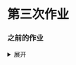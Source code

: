 # 第三次作业  
### 之前的作业

<details>
  <summary>展开</summary>
  
  <details>
    <summary>第二次作业</summary>
    <pre>
    
# 第二次作业（10.9之前）

## 我国还有哪些关于公共数据开放的条例或法规？国内外有哪些政府开放数据平台？
- 我阅读《上海市公共数据开放暂行办法》的方式是从百度百科中搜索这一词条，并从中找到数据来源：[上海市人民政府网站的政务公开栏目](http://www.shanghai.gov.cn/nw2/nw2314/nw2319/nw2407/nw45024/u26aw62638.html)进行阅读。
- 我国还有这些公共数据开放的条例和法规：  
1.《贵阳市政府数据共享开放条例》（是我国首部政府数据共享开放地方性法规)    信源: [搜狐](http://www.sohu.com/a/133829224_296848)  
2.《北京市公共数据管理办法（征求意见稿）》（尚未正式施行)  信源：[北京市人民政府网站](http://www.beijing.gov.cn/zfxxgk/110069/zwdt53/2019-04/26/content_b3f43884b1d9493b9348c086b614ee74.shtml)  
3.《银川市城市数据共享开放管理办法》  信源：[银川市人民政府网站](http://www.yinchuan.gov.cn/xxgk/bmxxgkml/ycsdsjj/xxgkml_22120/zcjd_22125/201803/t20180324_721459.html)

- 国内外还有这些政府开放数据平台：  
国内：

[中华人民共和国中央人民政府网站数据栏目](http://www.gov.cn/shuju/index.htm)

[上海市公共数据开放平台（试运行）](http://trial.data.sh.gov.cn) 

[成都市公共数据开放平台](http://www.cddata.gov.cn)  

[北京市政务数据资源网](http://www.bjdata.gov.cn/jkfb/index.htm)

[天津市信息资源统一开放平台](http://data.tj.gov.cn)

[“开放广东”政府数据统一开放平台](http://data.tj.gov.cn) 

[山东公共数据开放网](http://data.sd.gov.cn/odweb)等   
信源：[探码科技上的个人博客](http://www.tanmer.com/blog/451) 

国外：  
[美国政府数据公开网站](http://data.gov)  

[英国政府数据开放网站](http://data.gov.uk)  

[澳大利亚政府数据公开网站](http://data.gov.au)  

信源： [百度文库](http://wenku.baidu.com/view/4371f8344a35eefdc8d376eeaeaad1f3469311e0.html) 

## 回答：2012-2018年各季度GDP增速（列出选取的统计指标、数据页面、计算步骤及答案）
1.通过搜索学习可以得知，GDP分为名义GDP及实际GDP（排除了通货膨胀和通货紧缩导致的价格因素带来的影响），相应的增速也分为名义GDP增速和实际GDP增速，显然实际GDP增速是更有实际意义的一种方式，新闻报道中的的GDP增速指标也是采用此概念计算得出的数据（且通常计算同比增长），故在选择数据时应选择实际GDP，即“不变价”的GDP。

2.打开国家统计局网站的数据查询网站——点击季度数据——在“时间”一栏输入“2011-2018”，而后网站左侧列表中的选择“国民经济核算”中的“国内生产总值（不变价）”指标——点击右上角的“报表管理”中的“编辑”，将此项指标单独筛选出来，确定后最后点击下载，以csv或excel的形式将数据下载。

3.打开表格后，在“国内生产总值(不变价)当季值(亿元)”这一行下插入一行“当季度GDP增速”，在本行的“在2018第四季度”当列输入公式“=(B4-F4)/F4”（即2018年第四季度的GDP与2017年第四季度的GDP之差除以2017年第四季度的GDP），后将数据类型改为“百分比”，尔后各单元格的计算方法相同，故拖动光标填充，即得到所求数据。（邮件附excel表格）
  
  </pre>
  </details>
  
  <details>
    <summary>第一次作业</summary>


# 第一次作业（9.30前）
## 数据搜集的过程与想法
- 本次作业我记录的是从9月20日至9月26日这七天中我的睡眠数据（入睡时间、起床时间及睡眠时长），到搜集此数据首先是因为觉得它比较好搜集。
- 而是当我拓展一下再想的时候：比如要搜集学校学生的睡眠方面的数据，那么被调查者只需要提供睡觉、起床的两个时间而已，这样的简单条件对于被调查者我认为较容易接受，可行性较高，因而想要搜集一个样本量较大的数据似乎也是相对较容易。
- 从一个角度来说，我认为这样的数据易于呈现和从等多方面解读（也相对比较容易手绘）：如睡眠的时长可以用图形的大小、或条形图的长短表示，入睡时间、起床时间可以用折线图、散点图来呈现；比如假定已经收集了传媒大学1000名学生某个月的睡眠数据，那么从这些数据中大概率可以挖掘出如通宵熬夜、某些平均睡眠时间极少的个体等这些突出的数据（比如讲此月时间内每名学生的睡眠总时长用圆来表示，时长越长，面积越大，这样一目了然，似乎也易于引起读者的兴趣），并加以呈现。此外，数据可能在性别、年龄、专业等方面表现出的差异也是可以作为数据新闻呈现的点。
## 日常生活中那些数据被搜集了？被谁搜集了？
- 我们在手机中开启的GPS定位功能，使用地图软件的导航、轨迹记录功能等，最终可能被交通部门运用于分析交通情况甚至做相关决策参考；一些军事管理区、敏感地区的手机位置信息也可能被国防部门搜集，用以监测排查这些地区的异常情况；使用手环的用户每天的步数、心率、睡眠数据等，被各家生产手环公司搜集利用，可以作为优化下一代产品的依据，并可能被健康部门运用于相关研究和分析，在未来或许还可能被运用于医院作病因分析参考等；又如最近几年大家感受很明显的是，我们在手机APP的使用记录数据，已经被一些app利用，并以此向我们做内容推荐。

  </detalis>

  
</details>

                  
